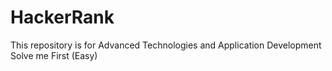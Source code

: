 # HackerRank
This repository is for Advanced Technologies and Application Development
Solve me First (Easy)
